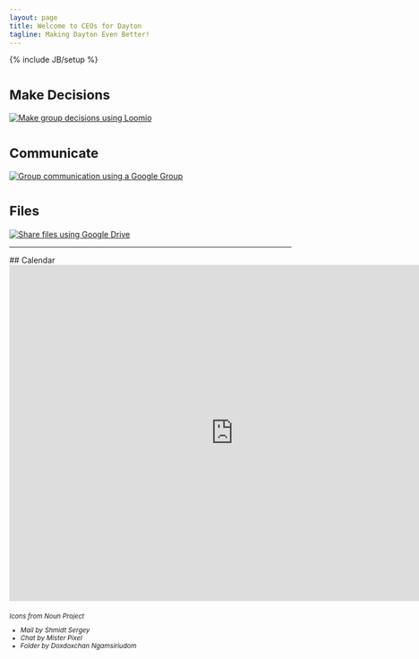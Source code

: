 ```yaml
---
layout: page
title: Welcome to CEOs for Dayton
tagline: Making Dayton Even Better! 
---
```

{% include JB/setup %}

<div class="container">
  <div class="row">
    <div class="col-md-4">
      <h1><small>Make Decisions</small></h1> 
      <a href="https://www.loomio.org/g/pSmCEJgt/ceos-for-dayton"><img src="{{ BASE_PATH }}/assets/images/icon_33013_200x200.png" alt="Make group decisions using Loomio" class="img-responsive"></img></a>
    </div>
    <div class="col-md-4">
     <h1><small>Communicate</small></h1>
     <a href="https://groups.google.com/forum/#!forum/ceos4dayton"><img src="{{ BASE_PATH }}/assets/images/icon_9669_200x200.png" alt="Group communication using a Google Group" class="img-responsive"></img></a>

   </div>
   <div class="col-md-4">
    <h1><small>Files</small></h1>
    <a href="https://drive.google.com/a/fogmine.com/folderview?id=0BzpeAjdySNvSajNWZGd5U1dUeUk&usp=sharing"><img src="{{BASE_PATH}}/assets/images/icon_4567_200x200.png" alt="Share files using Google Drive" class="img-responsive"></img></a>
  </div>
</div>
</div>

<hr>
## Calendar
<div class="container">
  <iframe src="https://www.google.com/calendar/embed?src=3d1iho8iusa2dfqogr5o8ep36c%40group.calendar.google.com&ctz=America/New_York&amp;mode=AGENDA" style="border: 0" width="800" height="600" frameborder="0" scrolling="no"></iframe>
</div>

<h6>
<small>Icons from Noun Project
  <ul>
    <li>Mail by Shmidt Sergey</li>
    <li>Chat by Mister Pixel</li>
    <li>Folder by Doxdoxchan Ngamsiriudom</li>
  </ul>
</h6>
